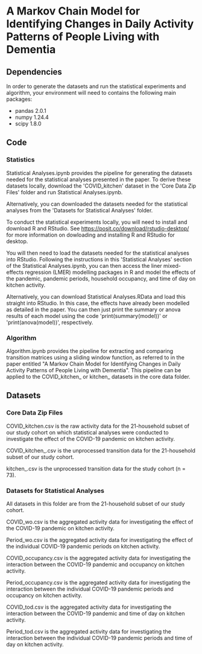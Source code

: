 # A Markov Chain Model for Identifying Changes in Daily Activity Patterns of People Living with Dementia

## Dependencies

In order to generate the datasets and run the statistical experiments and algorithm, your environment will need to contains the following main packages:

- pandas 2.0.1
- numpy 1.24.4
- scipy 1.8.0

## Code 

### Statistics

Statistical Analyses.ipynb provides the pipeline for generating the datasets needed for the statistical analyses presented in the paper. To derive these datasets locally, download the 'COVID_kitchen' dataset in the 'Core Data Zip Files' folder and run Statistical Analyses.ipynb. 

Alternatively, you can downloaded the datasets needed for the statistical analyses from the 'Datasets for Statistical Analyses' folder.

To conduct the statistical experiments locally, you will need to install and download R and RStudio. See https://posit.co/download/rstudio-desktop/ for more information on dowloading and installing R and RStudio for desktop. 

You will then need to load the datasets needed for the statistical analyses into RStudio. Following the instructions in this 'Statistical Analyses' section of the Statistical Analyses.ipynb, you can then access the liner mixed-effects regression (LMER) modelling packages in R and model the effects of the pandemic, pandemic periods, household occupancy, and time of day on kitchen activity. 

Alternatively, you can download Statistical Analyses.RData and load this straight into RStudio. In this case, the effects have already been modelled as detailed in the paper. You can then just print the summary or anova results of each model using the code 'print(summary(model))' or 'print(anova(model))', respectively.

### Algorithm

Algorithm.ipynb provides the pipeline for extracting and comparing transition matrices using a sliding window function, as referred to in the paper entitled "A Markov Chain Model for Identifying Changes in Daily Activity Patterns of People Living with Dementia". This pipeline can be applied to the COVID_kitchen_ or kitchen_ datasets in the core data folder.

## Datasets

### Core Data Zip Files 

COVID_kitchen.csv is the raw activity data for the 21-household subset of our study cohort on which statistical analyses were conducted to investigate the effect of the COVID-19 pandemic on kitchen activity.

COVID_kitchen_.csv is the unprocessed transition data for the 21-household subset of our study cohort.

kitchen_.csv is the unprocessed transition data for the study cohort (n = 73).

### Datasets for Statistical Analyses

All datasets in this folder are from the 21-household subset of our study cohort.

COVID_wo.csv is the aggregated activity data for investigating the effect of the COVID-19 pandemic on kitchen activity.

Period_wo.csv is the aggregated activity data for investigating the effect of the individual COVID-19 pandemic periods on kitchen activity.

COVID_occupancy.csv is the aggregated activity data for investigating the interaction between the COVID-19 pandemic and occupancy on kitchen activity.

Period_occupancy.csv is the aggregated activity data for investigating the interaction between the individual COVID-19 pandemic periods and occupancy on kitchen activity.

COVID_tod.csv is the aggregated activity data for investigating the interaction between the COVID-19 pandemic and time of day on kitchen activity.

Period_tod.csv is the aggregated activity data for investigating the interaction between the individual COVID-19 pandemic periods and time of day on kitchen activity.
